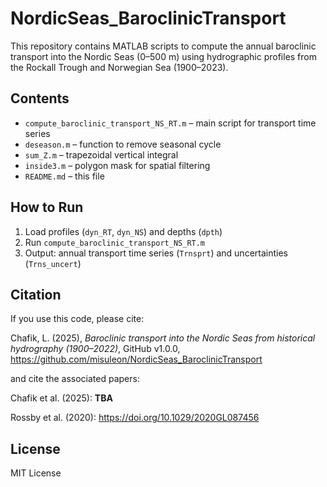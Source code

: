 # NordicSeas_BaroclinicTransport

This repository contains MATLAB scripts to compute the annual baroclinic transport into the Nordic Seas (0–500 m) using hydrographic profiles from the Rockall Trough and Norwegian Sea (1900–2023).

## Contents

- `compute_baroclinic_transport_NS_RT.m` – main script for transport time series
- `deseason.m` – function to remove seasonal cycle
- `sum_Z.m` – trapezoidal vertical integral
- `inside3.m` – polygon mask for spatial filtering
- `README.md` – this file

## How to Run

1. Load profiles (`dyn_RT`, `dyn_NS`) and depths (`dpth`)
2. Run `compute_baroclinic_transport_NS_RT.m`
3. Output: annual transport time series (`Trnsprt`) and uncertainties (`Trns_uncert`)

## Citation

If you use this code, please cite:

Chafik, L. (2025), *Baroclinic transport into the Nordic Seas from historical hydrography (1900–2022)*, GitHub v1.0.0, https://github.com/misuleon/NordicSeas_BaroclinicTransport

and cite the associated papers:

Chafik et al. (2025): **TBA**

Rossby et al. (2020):  https://doi.org/10.1029/2020GL087456

## License

MIT License
